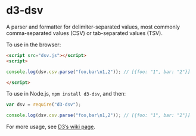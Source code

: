 # d3-dsv

A parser and formatter for delimiter-separated values, most commonly comma-separated values (CSV) or tab-separated values (TSV).

To use in the browser:

```html
<script src="dsv.js"></script>
<script>

console.log(dsv.csv.parse("foo,bar\n1,2")); // [{foo: "1", bar: "2"}]

</script>
```

To use in Node.js, `npm install d3-dsv`, and then:

```js
var dsv = require("d3-dsv");

console.log(dsv.csv.parse("foo,bar\n1,2")); // [{foo: "1", bar: "2"}]
```

For more usage, see [D3’s wiki page](https://github.com/mbostock/d3/wiki/CSV).
